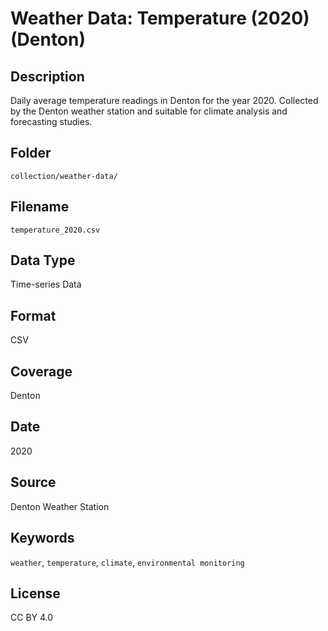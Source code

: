 #  Weather Data: Temperature (2020) (Denton)

##  Description
Daily average temperature readings in Denton for the year 2020. Collected by the Denton weather station and suitable for climate analysis and forecasting studies.

##  Folder
`collection/weather-data/`

##  Filename
`temperature_2020.csv`

##  Data Type
Time-series Data

##  Format
CSV

##  Coverage
Denton

##  Date
2020

##  Source
Denton Weather Station

##  Keywords
`weather`, `temperature`, `climate`, `environmental monitoring`

## License
CC BY 4.0